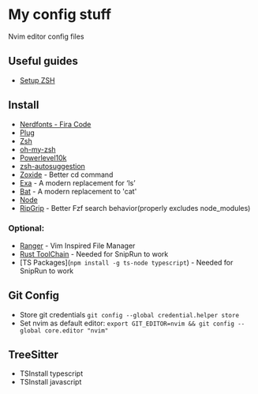 # My config stuff
Nvim editor config files

## Useful guides
- [Setup ZSH](https://medium.com/@satriajanaka09/setup-zsh-oh-my-zsh-powerlevel10k-on-ubuntu-20-04-c4a4052508fd)

## Install
- [Nerdfonts - Fira Code](https://www.nerdfonts.com/font-downloads)
- [Plug](https://github.com/junegunn/vim-plug)
- [Zsh](https://github.com/ohmyzsh/ohmyzsh/wiki/Installing-ZSH)
- [oh-my-zsh](https://github.com/ohmyzsh/ohmyzsh)
- [Powerlevel10k](https://github.com/romkatv/powerlevel10k)
- [zsh-autosuggestion](https://github.com/zsh-users/zsh-autosuggestions/blob/master/INSTALL.md)
- [Zoxide](https://github.com/ajeetdsouza/zoxide#installation) - Better cd command
- [Exa](https://github.com/ogham/exa) - A modern replacement for ‘ls’ 
- [Bat](https://github.com/sharkdp/bat#installation) - A modern replacement to 'cat'
- [Node]([https://www.itzgeek.com/how-tos/linux/fedora-how-tos/how-to-install-node-js-on-fedora.html](https://github.com/nvm-sh/nvm?tab=readme-ov-file#installing-and-updating))
- [RipGrip](https://github.com/BurntSushi/ripgrep#installation) - Better Fzf search behavior(properly excludes node_modules)
### Optional:
- [Ranger](https://github.com/ranger/ranger) - Vim Inspired File Manager
- [Rust ToolChain](https://www.rust-lang.org/tools/install) - Needed for SnipRun to work
- [TS Packages](`npm install -g ts-node typescript`) - Needed for SnipRun to work

## Git Config
- Store git credentials `git config --global credential.helper store`
- Set nvim as default editor:
 `export GIT_EDITOR=nvim && git config --global core.editor "nvim"` 

## TreeSitter
- TSInstall typescript
- TSInstall javascript
